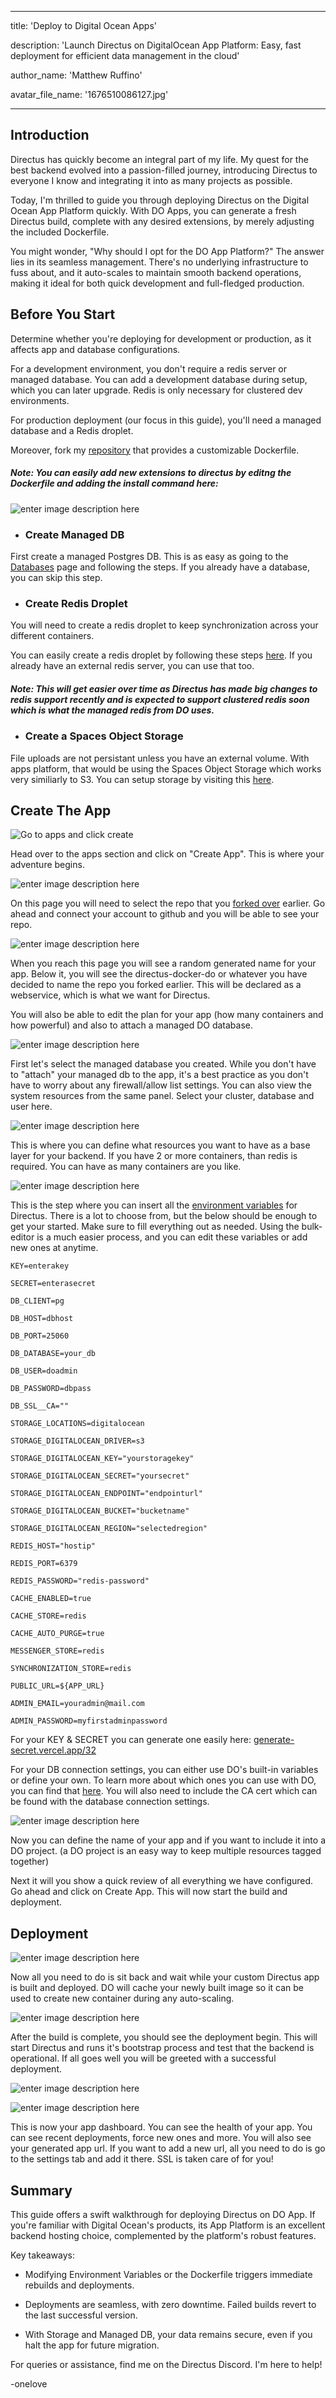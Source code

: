 
---

  

title: 'Deploy to Digital Ocean Apps'

  

description: 'Launch Directus on DigitalOcean App Platform: Easy, fast deployment for efficient data management in the cloud'

  

author_name: 'Matthew Ruffino'

  

avatar_file_name: '1676510086127.jpg'

  

---

  

  

## Introduction

  

Directus has quickly become an integral part of my life. My quest for the best backend evolved into a passion-filled journey, introducing Directus to everyone I know and integrating it into as many projects as possible.

  

Today, I'm thrilled to guide you through deploying Directus on the Digital Ocean App Platform quickly. With DO Apps, you can generate a fresh Directus build, complete with any desired extensions, by merely adjusting the included Dockerfile.

  

You might wonder, "Why should I opt for the DO App Platform?" The answer lies in its seamless management. There's no underlying infrastructure to fuss about, and it auto-scales to maintain smooth backend operations, making it ideal for both quick development and full-fledged production.

  

  

## Before You Start

Determine whether you're deploying for development or production, as it affects app and database configurations.

  

For a development environment, you don't require a redis server or managed database. You can add a development database during setup, which you can later upgrade. Redis is only necessary for clustered dev environments.

  

For production deployment (our focus in this guide), you'll need a managed database and a Redis droplet.

  

Moreover, fork my [repository](https://github.com/BlackDahlia313/directus-docker-do) that provides a customizable Dockerfile.
##### Note: You can easily add new extensions to directus by editng the Dockerfile and adding the install command here:
![enter image description here](extension.jpg)


  

-  ### Create Managed DB

  

First create a managed Postgres DB. This is as easy as going to the [Databases](https://cloud.digitalocean.com/databases) page and following the steps. If you already have a database, you can skip this step.

  

-  ### Create Redis Droplet

You will need to create a redis droplet to keep synchronization across your different containers.

  

You can easily create a redis droplet by following these steps [here](https://www.digitalocean.com/community/tutorials/how-to-install-and-secure-redis-on-ubuntu-20-04). If you already have an external redis server, you can use that too.

  

##### Note: This will get easier over time as Directus has made big changes to redis support recently and is expected to support clustered redis soon which is what the managed redis from DO uses.

  

-  ### Create a Spaces Object Storage

File uploads are not persistant unless you have an external volume. With apps platform, that would be using the Spaces Object Storage which works very similiarly to S3. You can setup storage by visiting this [here](https://cloud.digitalocean.com/spaces).

  

## Create The App

![Go to apps and click create](1.jpg)

Head over to the apps section and click on "Create App". This is where your adventure begins.

  

![enter image description here](2.jpg)

On this page you will need to select the repo that you [forked over](https://github.com/BlackDahlia313/directus-docker-do) earlier. Go ahead and connect your account to github and you will be able to see your repo.

  

![enter image description here](3.jpg)

When you reach this page you will see a random generated name for your app. Below it, you will see the directus-docker-do or whatever you have decided to name the repo you forked earlier. This will be declared as a webservice, which is what we want for Directus.

  

You will also be able to edit the plan for your app (how many containers and how powerful) and also to attach a managed DO database.

  

![enter image description here](4.jpg)

First let's select the managed database you created. While you don't have to "attach" your managed db to the app, it's a best practice as you don't have to worry about any firewall/allow list settings. You can also view the system resources from the same panel. Select your cluster, database and user here.

  

![enter image description here](edit.jpg)

This is where you can define what resources you want to have as a base layer for your backend. If you have 2 or more containers, than redis is required. You can have as many containers are you like.

  

![enter image description here](5.jpg)

This is the step where you can insert all the [environment variables](https://docs.directus.io/self-hosted/config-options.html) for Directus. There is a lot to choose from, but the below should be enough to get your started. Make sure to fill everything out as needed. Using the bulk-editor is a much easier process, and you can edit these variables or add new ones at anytime.

  

    KEY=enterakey
    
    SECRET=enterasecret
    
    DB_CLIENT=pg
    
    DB_HOST=dbhost
    
    DB_PORT=25060
    
    DB_DATABASE=your_db
    
    DB_USER=doadmin
    
    DB_PASSWORD=dbpass
    
    DB_SSL__CA=""
    
    STORAGE_LOCATIONS=digitalocean
    
    STORAGE_DIGITALOCEAN_DRIVER=s3
    
    STORAGE_DIGITALOCEAN_KEY="yourstoragekey"
    
    STORAGE_DIGITALOCEAN_SECRET="yoursecret"
    
    STORAGE_DIGITALOCEAN_ENDPOINT="endpointurl"
    
    STORAGE_DIGITALOCEAN_BUCKET="bucketname"
    
    STORAGE_DIGITALOCEAN_REGION="selectedregion"
    
    REDIS_HOST="hostip"
    
    REDIS_PORT=6379
    
    REDIS_PASSWORD="redis-password"
    
    CACHE_ENABLED=true
    
    CACHE_STORE=redis
    
    CACHE_AUTO_PURGE=true
    
    MESSENGER_STORE=redis
    
    SYNCHRONIZATION_STORE=redis
    
    PUBLIC_URL=${APP_URL}
    
    ADMIN_EMAIL=youradmin@mail.com
    
    ADMIN_PASSWORD=myfirstadminpassword

  

For your KEY & SECRET you can generate one easily here: [generate-secret.vercel.app/32](https://generate-secret.vercel.app/32)

For your DB connection settings, you can either use DO's built-in variables or define your own. To learn more about which ones you can use with DO, you can find that [here](https://docs.digitalocean.com/products/app-platform/how-to/use-environment-variables/). You will also need to include the CA cert which can be found with the database connection settings.

  

![enter image description here](6.jpg)

Now you can define the name of your app and if you want to include it into a DO project. (a DO project is an easy way to keep multiple resources tagged together)

  

Next it will you show a quick review of all everything we have configured. Go ahead and click on Create App. This will now start the build and deployment.

  

## Deployment

![enter image description here](7.jpg)

Now all you need to do is sit back and wait while your custom Directus app is built and deployed. DO will cache your newly built image so it can be used to create new container during any auto-scaling.

  

![enter image description here](8.jpg)

After the build is complete, you should see the deployment begin. This will start Directus and runs it's bootstrap process and test that the backend is operational. If all goes well you will be greeted with a successful deployment.

  

![enter image description here](9.jpg)

  

![enter image description here](10.jpg)

This is now your app dashboard. You can see the health of your app. You can see recent deployments, force new ones and more. You will also see your generated app url. If you want to add a new url, all you need to do is go to the settings tab and add it there. SSL is taken care of for you!

<!-- ## Your Sections Here -->

  

  

## Summary

This guide offers a swift walkthrough for deploying Directus on DO App. If you're familiar with Digital Ocean's products, its App Platform is an excellent backend hosting choice, complemented by the platform's robust features.

  

Key takeaways:

  

- Modifying Environment Variables or the Dockerfile triggers immediate rebuilds and deployments.

- Deployments are seamless, with zero downtime. Failed builds revert to the last successful version.

- With Storage and Managed DB, your data remains secure, even if you halt the app for future migration.

  

For queries or assistance, find me on the Directus Discord. I'm here to help!

  

-onelove